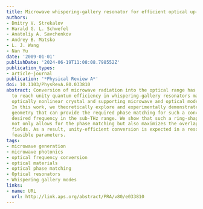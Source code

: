 ```yaml
---
title: Microwave whispering-gallery resonator for efficient optical up-conversion
authors:
- Dmitry V. Strekalov
- Harald G. L. Schwefel
- Anatoliy A. Savchenkov
- Andrey B. Matsko
- L. J. Wang
- Nan Yu
date: '2009-01-01'
publishDate: '2024-06-19T11:08:08.798552Z'
publication_types:
- article-journal
publication: '*Physical Review A*'
doi: 10.1103/PhysRevA.80.033810
abstract: Conversion of microwave radiation into the optical range has been predicted
  to reach unity quantum efficiency in whispering-gallery resonators made from an
  optically nonlinear crystal and supporting microwave and optical modes simultaneously.
  In this work, we theoretically explore and experimentally demonstrate a resonator
  geometry that can provide the required phase matching for such a conversion at any
  desired frequency in the sub-THz range. We show that such a ring-shaped resonator
  not only allows for the phase matching but also maximizes the overlap of the interacting
  fields. As a result, unity-efficient conversion is expected in a resonator with
  feasible parameters.
tags:
- microwave generation
- microwave photonics
- optical frequency conversion
- optical materials
- optical phase matching
- Optical resonators
- Whispering gallery modes
links:
- name: URL
  url: http://link.aps.org/abstract/PRA/v80/e033810
---
```

